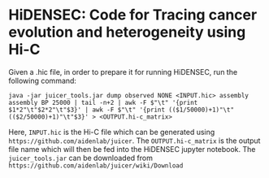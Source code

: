 # HiDENSEC: Code for Tracing cancer evolution and heterogeneity using Hi-C

Given a .hic file, in order to prepare it for running HiDENSEC, run the following command: 
```
java -jar juicer_tools.jar dump observed NONE <INPUT.hic> assembly assembly BP 25000 | tail -n+2 | awk -F $"\t" '{print $1*2"\t"$2*2"\t"$3}' | awk -F $"\t" '{print (($1/50000)+1)"\t"(($2/50000)+1)"\t"$3}' > <OUTPUT.hi-c_matrix>
```

Here, `INPUT.hic` is the Hi-C file which can be generated using `https://github.com/aidenlab/juicer`. 
The `OUTPUT.hi-c_matrix` is the output file name which will then be fed into the HiDENSEC jupyter notebook.
The `juicer_tools.jar` can be downloaded from `https://github.com/aidenlab/juicer/wiki/Download`
